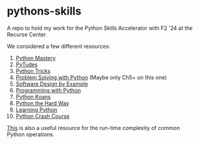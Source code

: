 # pythons-skills

A repo to hold my work for the Python Skills Accelerator with F2 '24 at the Recurse Center. 

We considered a few different resources: 

1. [Python Mastery](https://github.com/dabeaz-course/python-mastery) 
2. [PyTudes](https://github.com/norvig/pytudes)  
3. [Python Tricks](https://www.kalfaoglu.com/ceng113/Python-Programming/pythontricks.pdf)
4. [Problem Solving with Python](https://problemsolvingwithpython.com/) (Maybe only Ch5+ on this one) 
6. [Software Design by Example](https://third-bit.com/sdxpy/)
7. [Programming with Python](http://bilal-qudah.com/mm/Programming%20Python%20Fourth%20Edition.pdf)
8. [Python Koans](https://github.com/gregmalcolm/python_koans)
9. [Python the Hard Way](https://learnpythonthehardway.org/python3/)
10. [Learning Python](https://openbookproject.net/thinkcs/python/english3e/)
11. [Python Crash Course](https://khwarizmi.org/wp-content/uploads/2021/04/Eric_Matthes_Python_Crash_Course_A_Hands.pdf)

[This](https://wiki.python.org/moin/TimeComplexity) is also a useful resource for the run-time complexity of common Python operations. 
